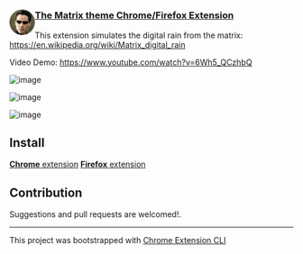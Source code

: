 # <img src="public/icons/icon_128.png" width="45" align="left"> 

### [The Matrix theme Chrome/Firefox Extension](https://chrome.google.com/webstore/detail/the-matrix-dynamic-backgr/oelgedmdpjmoolnnhbcihgkjlflmiopd)

This extension simulates the digital rain from the matrix: https://en.wikipedia.org/wiki/Matrix_digital_rain 

Video Demo: https://www.youtube.com/watch?v=6Wh5_QCzhbQ


![image](https://i.imgur.com/CWWKVaX.png)

![image](https://i.imgur.com/ciCPEfr.png)

![image](https://i.imgur.com/EVOBDXZ.png)

## Install

[**Chrome** extension]() <!-- TODO: Add chrome extension link inside parenthesis -->
[**Firefox** extension]()

## Contribution

Suggestions and pull requests are welcomed!.

---

This project was bootstrapped with [Chrome Extension CLI](https://github.com/dutiyesh/chrome-extension-cli)


